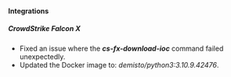
#### Integrations
##### CrowdStrike Falcon X
- Fixed an issue where the ***cs-fx-download-ioc*** command failed unexpectedly.
- Updated the Docker image to: *demisto/python3:3.10.9.42476*.